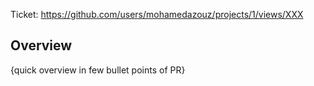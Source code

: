 Ticket: https://github.com/users/mohamedazouz/projects/1/views/XXX

## Overview

{quick overview in few bullet points of PR}
